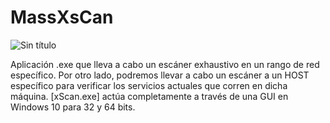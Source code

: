 # MassXsCan

![Sin título](https://user-images.githubusercontent.com/92258683/171418342-767a61d2-803e-496f-8c85-d13353eafbf1.png)


Aplicación .exe que lleva a cabo un escáner exhaustivo en un rango de red específico. Por otro lado, podremos llevar a cabo un escáner a un HOST específico para verificar los servicios actuales que corren en dicha máquina. [xScan.exe] actúa completamente a través de una GUI en Windows 10 para 32 y 64 bits.
